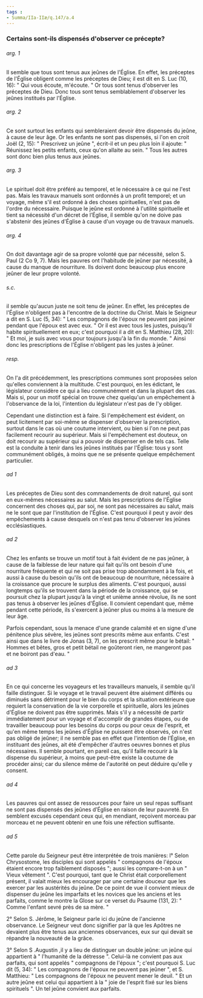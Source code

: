 ```yaml
---
tags : 
- Summa/IIa-IIæ/q.147/a.4
---
```


### Certains sont-ils dispensés d'observer ce précepte?

###### arg. 1
Il semble que tous sont tenus aux jeûnes de l'Église. En effet, les préceptes de l'Église obligent comme les préceptes de Dieu; il est dit en S. Luc (10, 16): " Qui vous écoute, m'écoute. " Or tous sont tenus d'observer les préceptes de Dieu. Donc tous sont tenus semblablement d'observer les jeûnes institués par l'Église. 

###### arg. 2
Ce sont surtout les enfants qui sembleraient devoir être dispensés du jeûne, à cause de leur âge. Or les enfants ne sont pas dispensés, si l'on en croit Joël (2, 15): " Prescrivez un jeûne ", écrit-il et un peu plus loin il ajoute: " Réunissez les petits enfants, ceux qu'on allaite au sein. " Tous les autres sont donc bien plus tenus aux jeûnes. 

###### arg. 3
Le spirituel doit être préféré au temporel, et le nécessaire à ce qui ne l'est pas. Mais les travaux manuels sont ordonnés à un profit temporel; et un voyage, même s'il est ordonné à des choses spirituelles, n'est pas de l'ordre du nécessaire. Puisque le jeûne est ordonné à l'utilité spirituelle et tient sa nécessité d'un décret de l’Église, il semble qu'on ne doive pas s'abstenir des jeûnes d'Église à cause d'un voyage ou de travaux manuels. 

###### arg. 4
On doit davantage agir de sa propre volonté que par nécessité, selon S. Paul (2 Co 9, 7). Mais les pauvres ont l'habitude de jeûner par nécessité, à cause du manque de nourriture. Ils doivent donc beaucoup plus encore jeûner de leur propre volonté. 

###### s.c.
il semble qu'aucun juste ne soit tenu de jeûner. En effet, les préceptes de l'Église n'obligent pas à l'encontre de la doctrine du Christ. Mais le Seigneur a dit en S. Luc (5, 34): " Les compagnons de l'époux ne peuvent pas jeûner pendant que l'époux est avec eux. " Or il est avec tous les justes, puisqu’il habite spirituellement en eux; c'est pourquoi il a dit en S. Matthieu (28, 20): " Et moi, je suis avec vous pour toujours jusqu'à la fin du monde. " Ainsi donc les prescriptions de l'Église n'obligent pas les justes à jeûner. 

###### resp.
On l'a dit précédemment, les prescriptions communes sont proposées selon qu'elles conviennent à la multitude. C'est pourquoi, en les édictant, le législateur considère ce qui a lieu communément et dans la plupart des cas. Mais si, pour un motif spécial on trouve chez quelqu'un un empêchement à l'observance de la loi, l'intention du législateur n'est pas de l'y obliger. 

Cependant une distinction est à faire. Si l'empêchement est évident, on peut licitement par soi-même se dispenser d'observer la prescription, surtout dans le cas où une coutume intervient, ou bien si l'on ne peut pas facilement recourir au supérieur. Mais si l'empêchement est douteux, on doit recourir au supérieur qui a pouvoir de dispenser en de tels cas. Telle est la conduite à tenir dans les jeûnes institués par l'Église: tous y sont communément obligés, à moins que ne se présente quelque empêchement particulier. 

###### ad 1
Les préceptes de Dieu sont des commandements de droit naturel, qui sont en eux-mêmes nécessaires au salut. Mais les prescriptions de l'Église concernent des choses qui, par soi, ne sont pas nécessaires au salut, mais ne le sont que par l'institution de l'Église. C'est pourquoi il peut y avoir des empêchements à cause desquels on n'est pas tenu d'observer les jeûnes ecclésiastiques. 

###### ad 2
Chez les enfants se trouve un motif tout à fait évident de ne pas jeûner, à cause de la faiblesse de leur nature qui fait qu'ils ont besoin d'une nourriture fréquente et qui ne soit pas prise trop abondamment à la fois, et aussi à cause du besoin qu'ils ont de beaucoup de nourriture, nécessaire à la croissance que procure le surplus des aliments. C'est pourquoi, aussi longtemps qu'ils se trouvent dans la période de la croissance, qui se poursuit chez la plupart jusqu'à la vingt et unième année révolue, ils ne sont pas tenus à observer les jeûnes d'Église. Il convient cependant que, même pendant cette période, ils s'exercent à jeûner plus ou moins à la mesure de leur âge. 

Parfois cependant, sous la menace d'une grande calamité et en signe d'une pénitence plus sévère, les jeûnes sont prescrits même aux enfants. C'est ainsi que dans le livre de Jonas (3, 7), on les prescrit même pour le bétail: " Hommes et bêtes, gros et petit bétail ne goûteront rien, ne mangeront pas et ne boiront pas d'eau. " 

###### ad 3
En ce qui concerne les voyageurs et les travailleurs manuels, il semble qu'il faille distinguer. Si le voyage et le travail peuvent être aisément différés ou diminués sans détriment pour le bien du corps et la situation extérieure que requiert la conservation de la vie corporelle et spirituelle, alors les jeûnes d'Église ne doivent pas être supprimés. Mais s'il y a nécessité de partir immédiatement pour un voyage et d'accomplir de grandes étapes, ou de travailler beaucoup pour les besoins du corps ou pour ceux de l'esprit, et qu'en même temps les jeûnes d'Église ne puissent être observés, on n'est pas obligé de jeûner; il ne semble pas en effet que l'intention de l’Église, en instituant des jeûnes, ait été d'empêcher d'autres oeuvres bonnes et plus nécessaires. Il semble pourtant, en pareil cas, qu'il faille recourir à la dispense du supérieur, à moins que peut-être existe la coutume de procéder ainsi; car du silence même de l'autorité on peut déduire qu'elle y consent. 

###### ad 4
Les pauvres qui ont assez de ressources pour faire un seul repas suffisant ne sont pas dispensés des jeûnes d’Église en raison de leur pauvreté. En semblent excusés cependant ceux qui, en mendiant, reçoivent morceau par morceau et ne peuvent obtenir en une fois une réfection suffisante. 

###### ad 5
Cette parole du Seigneur peut être interprétée de trois manières: l° Selon Chrysostome, les disciples qui sont appelés " compagnons de l'époux étaient encore trop faiblement disposés "; aussi les compare-t-on à un " Vieux vêtement ". C'est pourquoi, tant que le Christ était corporellement présent, il valait mieux les encourager par une certaine douceur que les exercer par les austérités du jeûne. De ce point de vue il convient mieux de dispenser du jeûne les imparfaits et les novices que les anciens et les parfaits, comme le montre la Glose sur ce verset du Psaume (131, 2): " Comme l'enfant sevré près de sa mère. " 

2° Selon S. Jérôme, le Seigneur parle ici du jeûne de l'ancienne observance. Le Seigneur veut donc signifier par là que les Apôtres ne devaient plus être tenus aux anciennes observances, eux sur qui devait se répandre la nouveauté de la grâce. 

3° Selon S .Augustin ,il y a lieu de distinguer un double jeûne: un jeûne qui appartient à " l'humanité de la détresse ". Celui-là ne convient pas aux parfaits, qui sont appelés " compagnons de l'époux "; c'est pourquoi S. Luc dit (5, 34): " Les compagnons de l'époux ne peuvent pas jeûner ", et S. Matthieu: " Les compagnons de l'époux ne peuvent mener le deuil. " Et un autre jeûne est celui qui appartient à la " joie de l'esprit fixé sur les biens spirituels ". Un tel jeûne convient aux parfaits. 

